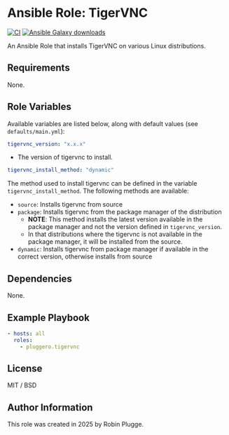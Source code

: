 # Ansible Role: TigerVNC

[![CI](https://github.com/pluggero/ansible-role-tigervnc/actions/workflows/ci.yml/badge.svg)](https://github.com/pluggero/ansible-role-tigervnc/actions/workflows/ci.yml) [![Ansible Galaxy downloads](https://img.shields.io/ansible/role/d/pluggero/tigervnc?label=Galaxy%20downloads&logo=ansible&color=%23096598)](https://galaxy.ansible.com/ui/standalone/roles/pluggero/tigervnc)

An Ansible Role that installs TigerVNC on various Linux distributions.

## Requirements

None.

## Role Variables

Available variables are listed below, along with default values (see `defaults/main.yml`):

```yaml
tigervnc_version: "x.x.x"
```

- The version of tigervnc to install.

```yaml
tigervnc_install_method: "dynamic"
```

The method used to install tigervnc can be defined in the variable `tigervnc_install_method`.
The following methods are available:

- `source`: Installs tigervnc from source
- `package`: Installs tigervnc from the package manager of the distribution
  - **NOTE**: This method installs the latest version available in the package manager and not the version defined in `tigervnc_version`.
  - In that distributions where the tigervnc is not available in the package manager, it will be installed from the source.
- `dynamic`: Installs tigervnc from package manager if available in the correct version, otherwise installs from source

## Dependencies

None.

## Example Playbook

```yaml
- hosts: all
  roles:
    - pluggero.tigervnc
```

## License

MIT / BSD

## Author Information

This role was created in 2025 by Robin Plugge.
